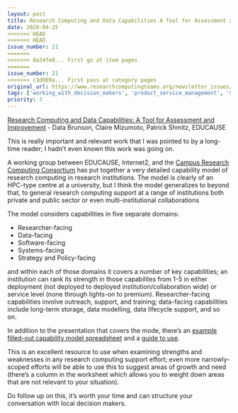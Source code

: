 ```yaml
---
layout: post
title: Research Computing and Data Capabilities A Tool for Assessment and Improvement - Data Brunson, Claire Mizumoto, Patrick Shmitz, EDUCAUSE
date: 2020-04-25
<<<<<<< HEAD
<<<<<<< HEAD
issue_number: 21
=======
>>>>>>> 0a34fe0... First go at item pages
=======
issue_number: 21
>>>>>>> c1d069a... First pass at category pages
original_url: https://www.researchcomputingteams.org/newsletter_issues/0021
tags: ['working_with_decision_makers', 'product_service_management', 'strategy']
priority: 3
---
```


<!-- markdownlint-disable MD033 -->
<!-- markdownlint-disable MD041 -->
<!-- markdownlint-disable MD049 -->

[Research Computing and Data Capabilities: A Tool for Assessment and Improvement](https://library.educause.edu/resources/2020/4/research-computing-and-data-capabilities-a-tool-for-assessment-and-improvement) - Data Brunson, Claire Mizumoto, Patrick Shmitz, EDUCAUSE

This is really important and relevant work that I was pointed to by a long-time reader; I hadn’t even known this work was going on.

A working group between EDUCAUSE, Internet2, and the [Campus Research Computing Consortium](https://carcc.org/how-to-join/) has put together a very detailed capability model of research computing in research institutions.  The model is clearly of an HPC-type centre at a university, but I think the model generalizes to beyond that, to general research computing support at a range of institutions both private and public sector or even multi-institutional collaborations

The model considers capabilities in five separate domains:

- Researcher-facing
- Data-facing
- Software-facing
- Systems-facing
- Strategy and Policy-facing

and within each of those domains it covers a number of key capabilities; an institution can rank its strength in those capabilites from 1-5 in either deployment (not deployed to deployed institution/collaboration wide) or service level (none through lights-on to premium).  Researcher-facing capabilities involve outreach, support, and training; data-facing capabilities include long-term storage, data modelling, data lifecycle support, and so on.

In addition to the presentation that covers the mode, there’s an [example filled-out capability model spreadsheet](https://docs.google.com/spreadsheets/d/1RFgHBEVwkrOkZy7sJ7L2ICXhQs8wegR4lwb-gknK4UM/edit#gid=977752861) and a [guide to use](https://docs.google.com/document/d/15xiDXMta7AlEvE6IpW4mvadAiW2PPshmBi73AVHTm9g/view#heading=h.qdxvennl5pii).

This is an excellent resource to use when examining strengths and weaknesses in any research computing support effort; even more narrowly-scoped efforts will be able to use this to suggest areas of growth and need (there’s a column in the worksheet which allows you to weight down areas that are not relevant to your situation).

Do follow up on this, it’s worth your time and can structure your conversation with local decision makers.

